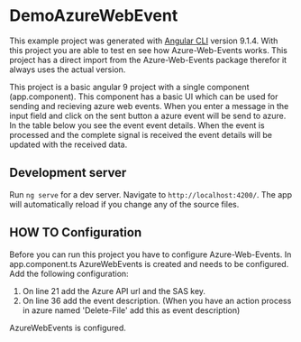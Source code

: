 # DemoAzureWebEvent

This example project was generated with [Angular CLI](https://github.com/angular/angular-cli) version 9.1.4.
With this project you are able to test en see how Azure-Web-Events works.
This project has a direct import from the Azure-Web-Events package therefor it always uses the actual version.

This project is a basic angular 9 project with a single component (app.component).
This component has a basic UI which can be used for sending and recieving azure web events.
When you enter a message in the input field and click on the sent button a azure event will be send to azure.
In the table below you see the event event details. When the event is processed and the complete signal is received the event details will be updated with the received data.

## Development server

Run `ng serve` for a dev server. Navigate to `http://localhost:4200/`. The app will automatically reload if you change any of the source files.

## HOW TO Configuration

Before you can run this project you have to configure Azure-Web-Events.
In app.component.ts AzureWebEvents is created and needs to be configured.
Add the following configuration:
1. On line 21 add the Azure API url and the SAS key.
2. On line 36 add the event description. (When you have an action process in azure named 'Delete-File' add this as event description)

AzureWebEvents is configured.



